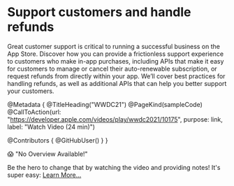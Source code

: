 # Support customers and handle refunds

Great customer support is critical to running a successful business on the App Store. Discover how you can provide a frictionless support experience to customers who make in-app purchases, including APIs that make it easy for customers to manage or cancel their auto-renewable subscription, or request refunds from directly within your app. We’ll cover best practices for handling refunds, as well as additional APIs that can help you better support your customers.

@Metadata {
   @TitleHeading("WWDC21")
   @PageKind(sampleCode)
   @CallToAction(url: "https://developer.apple.com/videos/play/wwdc2021/10175", purpose: link, label: "Watch Video (24 min)")

   @Contributors {
      @GitHubUser(<replace this with your GitHub handle>)
   }
}

😱 "No Overview Available!"

Be the hero to change that by watching the video and providing notes! It's super easy:
 [Learn More…](https://wwdcnotes.com/documentation/wwdcnotes/contributing)
